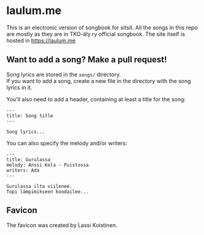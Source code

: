# laulum.me

This is an electronic version of songbook for sitsit. All the songs in this repo are mostly as they are in TKO-äly ry official songbook. The site itself is hosted in https://laulum.me

## Want to add a song? Make a pull request!

Song lyrics are stored in the `songs/` directory.  
If you want to add a song, create a new file in the directory with the song lyrics in it.  

You'll also need to add a header, containing at least a title for the song:

```
---
title: Song title
---

Song lyrics...
```

You can also specify the melody and/or writers:

```
---
title: Gurulassa
melody: Anssi Kela - Puistossa
writers: Ada
---

Gurulassa ilta viilenee.
Topi lämpimikseen koodailee...
```


## Favicon
The favicon was created by Lassi Koistinen.
